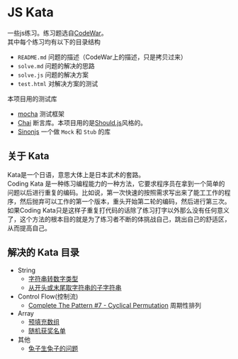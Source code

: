 # JS Kata
一些js练习。练习题选自[CodeWar](http://www.codewars.com/)。    
其中每个练习均有以下的目录结构
* `README.md` 问题的描述（CodeWar上的描述，只是拷贝过来）
* `solve.md` 问题的解决的思路
* `solve.js` 问题的解决方案
* `test.html` 对解决方案的测试

本项目用的测试库
* [mocha](http://mochajs.org/) 测试框架
* [Chai](http://chaijs.com/guide/styles/#should) 断言库。本项目用的是[Should.js](http://shouldjs.github.io/)风格的。
* [Sinonjs](http://sinonjs.org/) 一个做 `Mock` 和 `Stub` 的库

## 关于 Kata
Kata是一个日语，意思大体上是日本武术的套路。    
Coding Kata 是一种练习编程能力的一种方法，它要求程序员在拿到一个简单的问题以后进行重复的编码。比如说，第一次快速的按照需求写出来了能工工作的程序，然后抛弃可以工作的第一个版本，重头开始第二轮的编码，然后进行第三次。如果Coding Kata只是这样子重复打代码的话除了练习打字以外那么没有任何意义了，这个方法的根本目的就是为了练习者不断的体挑战自己，跳出自己的舒适区，从而提高自己。

## 解决的 Kata 目录
* String
	* [字符串转数字类型](kata/string-to-number)
	* [从开头或末尾取字符串的子字符串](kata/left$-right$)
* Control Flow(控制流)
	* [Complete The Pattern #7 - Cyclical Permutation](kata/cyclical-permutation) 周期性排列
* Array
	* [预填充数组](kata/prefill)
  * [随机获奖名单](kata/lottery)
* 其他
	* [兔子生兔子的问题](kata/rabbit-problem)

